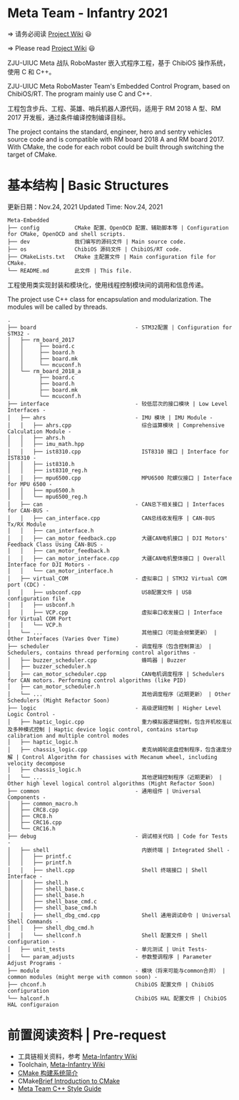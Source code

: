 # Meta Team - Infantry 2021

=> 请务必阅读 [Project Wiki](https://github.com/Meta-Team/Meta-Infantry/wiki) :smiley:

=> Please read [Project Wiki](https://github.com/Meta-Team/Meta-Infantry/wiki) :smiley:

ZJU-UIUC Meta 战队 RoboMaster 嵌入式程序工程，基于 ChibiOS 操作系统，使用 C 和 C++。

ZJU-UIUC Meta RoboMaster Team's Embedded Control Program, based on ChibiOS/RT. The program mainly use C and C++.

工程包含步兵、工程、英雄、哨兵机器人源代码，适用于 RM 2018 A 型、RM 2017 开发板，通过条件编译控制编译目标。

The project contains the standard, engineer, hero and sentry vehicles source code and is compatible with RM board 2018 A
and RM board 2017. With CMake, the code for each robot could be built through switching the target of CMake.


# 基本结构 | Basic Structures


更新日期：Nov.24, 2021
Updated Time: Nov.24, 2021

```
Meta-Embedded
├── config           CMake 配置、OpenOCD 配置、辅助脚本等 | Configuration for CMake, OpenOCD and shell scripts.
├── dev              我们编写的源码文件 | Main source code.
├── os               ChibiOS 源码文件 | ChibiOS/RT code.
├── CMakeLists.txt   CMake 主配置文件 | Main configuration file for CMake.
└── README.md        此文件 | This file.
```

工程使用类实现封装和模块化，使用线程控制模块间的调用和信息传递。

The project use C++ class for encapsulation and modularization. The modules will be called by threads.

```
.
├── board                               - STM32配置 | Configuration for STM32 -
│   ├── rm_board_2017
│   │     ├── board.c
│   │     ├── board.h
│   │     ├── board.mk
│   │     └── mcuconf.h
│   └── rm_board_2018_a
│         ├── board.c
│         ├── board.h
│         ├── board.mk
│         └── mcuconf.h
├── interface                           - 较低层次的接口模块 | Low Level Interfaces -
│   ├── ahrs                            - IMU 模块 | IMU Module -
│   │   ├── ahrs.cpp                      综合运算模块 | Comprehensive Calculation Module -
│   │   ├── ahrs.h
│   │   ├── imu_math.hpp
│   │   ├── ist8310.cpp                   IST8310 接口 | Interface for IST8310 -
│   │   ├── ist8310.h
│   │   ├── ist8310_reg.h
│   │   ├── mpu6500.cpp                   MPU6500 陀螺仪接口 | Interface for MPU 6500 -
│   │   ├── mpu6500.h
│   │   └── mpu6500_reg.h
│   ├── can                             - CAN总下相关接口 | Interfaces for CAN-BUS -
│   │   ├── can_interface.cpp             CAN总线收发程序 | CAN-BUS Tx/RX Module
│   │   ├── can_interface.h
│   │   ├── can_motor_feedback.cpp        大疆CAN电机接口 | DJI Motors' Feedback Class Using CAN-BUS -
│   │   ├── can_motor_feedback.h
│   │   ├── can_motor_interface.cpp       大疆CAN电机整体接口 | Overall Interface for DJI Motors -
│   │   └── can_motor_interface.h
│   ├── virtual_COM                     - 虚拟串口 | STM32 Virtual COM port (CDC) -
│   │   ├── usbconf.cpp                   USB配置文件 | USB configuration file
│   │   ├── usbconf.h
│   │   ├── VCP.cpp                       虚拟串口收发接口 | Interface for Virtual COM Port
│   │   └── VCP.h
│   └── ...                               其他接口（可能会频繁更新） | Other Interfaces (Varies Over Time)
├── scheduler                           - 调度程序（包含控制算法） | Schedulers, contains thread performing control algorithms -
│   ├── buzzer_scheduler.cpp              蜂鸣器 | Buzzer
│   ├── buzzer_scheduler.h
│   ├── can_motor_scheduler.cpp           CAN电机调度程序 | Schedulers for CAN motors. Performing control algorithms (like PID)
│   ├── can_motor_scheduler.h
│   └── ...                               其他调度程序（近期更新） | Other Schedulers (Might Refactor Soon)
├── logic                               - 高级逻辑控制 | Higher Level Logic Control -
│   ├── haptic_logic.cpp                  重力模拟器逻辑控制，包含开机校准以及多种模式控制 | Haptic device logic control, contains startup calibration and multiple control modes
│   ├── haptic_logic.h
│   ├── chassis_logic.cpp                 麦克纳姆轮底盘控制程序，包含速度分解 | Control Algorithm for chassises with Mecanum wheel, including velocity decompose
│   ├── chassis_logic.h
│   └── ...                               其他逻辑控制程序（近期更新） | Other high level logical control algorithms (Might Refactor Soon)
├── common                              - 通用组件 | Universal Components -
│   ├── common_macro.h
│   ├── CRC8.cpp
│   ├── CRC8.h
│   ├── CRC16.cpp
│   └── CRC16.h
├── debug                               - 调试相关代码 | Code for Tests -
│   ├── shell                             内嵌终端 | Integrated Shell -
│   │   ├── printf.c
│   │   ├── printf.h
│   │   ├── shell.cpp                     Shell 终端接口 | Shell Interface -
│   │   ├── shell.h
│   │   ├── shell_base.c
│   │   ├── shell_base.h
│   │   ├── shell_base_cmd.c
│   │   ├── shell_base_cmd.h
│   │   ├── shell_dbg_cmd.cpp             Shell 通用调试命令 | Universal Shell Commands -
│   │   ├── shell_dbg_cmd.h
│   │   └── shellconf.h                   Shell 配置文件 | Shell configuration -
│   ├── unit_tests                      - 单元测试 | Unit Tests-
│   └── param_adjusts                   - 参数整调程序 | Parameter Adjust Programs -
├── module                              - 模块（将来可能与common合并） | common modules (might merge with common soon) -                       
├── chconf.h                            ChibiOS 配置文件 | ChibiOS configuration
└── halconf.h                           ChibiOS HAL 配置文件 | ChibiOS HAL configuraion
```

# 前置阅读资料 | Pre-request
* 工具链相关资料，参考 [Meta-Infantry Wiki](https://github.com/Meta-Team/Meta-Infantry/wiki)
* Toolchain, [Meta-Infantry Wiki](https://github.com/Meta-Team/Meta-Infantry/wiki)
* [CMake 构建系统简介](https://github.com/Meta-Team/Meta-Infantry/wiki/CMake-%E6%9E%84%E5%BB%BA%E7%B3%BB%E7%BB%9F%E7%AE%80%E4%BB%8B)
* CMake[Brief Introduction to CMake](https://github.com/Meta-Team/Meta-Infantry/wiki/CMake-%E6%9E%84%E5%BB%BA%E7%B3%BB%E7%BB%9F%E7%AE%80%E4%BB%8B)
* [Meta Team C++ Style Guide](https://github.com/Meta-Team/Meta-Infantry/wiki/Meta-Team-C---Style-Guide)